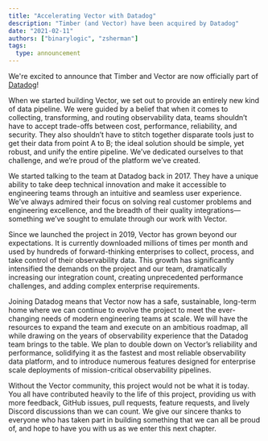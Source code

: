 ```yaml
---
title: "Accelerating Vector with Datadog"
description: "Timber (and Vector) have been acquired by Datadog"
date: "2021-02-11"
authors: ["binarylogic", "zsherman"]
tags:
  type: announcement
---
```


We're excited to announce that Timber and Vector are now officially part of [Datadog][datadog]!

When we started building Vector, we set out to provide an entirely new kind of data pipeline. We were guided by a belief that when it comes to collecting, transforming, and routing observability data, teams shouldn’t have to accept trade-offs between cost, performance, reliability, and security. They also shouldn’t have to stitch together disparate tools just to get their data from point A to B; the ideal solution should be simple, yet robust, and unify the entire pipeline. We’ve dedicated ourselves to that challenge, and we’re proud of the platform we’ve created.

We started talking to the team at Datadog back in 2017. They have a unique ability to take deep technical innovation and make it accessible to engineering teams through an intuitive and seamless user experience. We’ve always admired their focus on solving real customer problems and engineering excellence, and the breadth of their quality integrations—something we’ve sought to emulate through our work with Vector.

Since we launched the project in 2019, Vector has grown beyond our expectations. It is currently downloaded millions of times per month and used by hundreds of forward-thinking enterprises to collect, process, and take control of their observability data. This growth has significantly intensified the demands on the project and our team, dramatically increasing our integration count, creating unprecedented performance challenges, and adding complex enterprise requirements.

Joining Datadog means that Vector now has a safe, sustainable, long-term home where we can continue to evolve the project to meet the ever-changing needs of modern engineering teams at scale. We will have the resources to expand the team and execute on an ambitious roadmap, all while drawing on the years of observability experience that the Datadog team brings to the table. We plan to double down on Vector’s reliability and performance, solidifying it as the fastest and most reliable observability data platform, and to introduce numerous features designed for enterprise scale deployments of mission-critical observability pipelines.

Without the Vector community, this project would not be what it is today. You all have contributed heavily to the life of this project, providing us with more feedback, GitHub issues, pull requests, feature requests, and lively Discord discussions than we can count. We give our sincere thanks to everyone who has taken part in building something that we can all be proud of, and hope to have you with us as we enter this next chapter.

[datadog]: https://www.datadoghq.com
